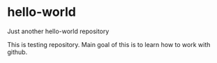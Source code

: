 # hello-world
Just another hello-world repository

This is testing repository. Main goal of this is to learn how to work with github.

